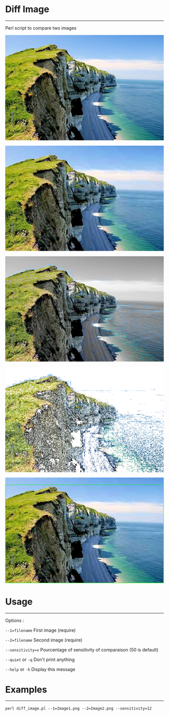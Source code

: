 # Diff Image
----------------------
Perl script to compare two images

![Image 1](gfx/Image1.png?raw=true "Image 1")

![Image 2](gfx/Image5_max_compression.jpg?raw=true "Image 2")

![Difference painted over](gfx/over_image.png?raw=true "Difference painted over")

![Difference image](gfx/diff_image.png?raw=true "Difference image")

![Difference zone](gfx/diff_zone.png?raw=true "Difference zone")

# Usage
-------
Options :

`--1=filename`
	First image (require)

`--2=filename`
	Second image (require)

`--sensitivity=x`
	Pourcentage of sensitivity of comparaison (50 is default)

`--quiet` or `-q`
	Don't print anything

`--help` or `-h`
	Display this message

# Examples
----------
`perl diff_image.pl --1=Image1.png --2=Image2.png --sensitivity=12`